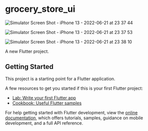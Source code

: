 # grocery_store_ui
![Simulator Screen Shot - iPhone 13 - 2022-06-21 at 23 37 44](https://user-images.githubusercontent.com/65462971/174869143-a315dc4f-f79f-4f06-92ef-6a26d18e7cf7.png)





![Simulator Screen Shot - iPhone 13 - 2022-06-21 at 23 37 53](https://user-images.githubusercontent.com/65462971/174869155-e397e967-614c-4934-b299-3ef424379dce.png)






![Simulator Screen Shot - iPhone 13 - 2022-06-21 at 23 38 10](https://user-images.githubusercontent.com/65462971/174869158-19d29a4d-021f-4ba5-a02c-988cebc4e042.png)

A new Flutter project.

## Getting Started

This project is a starting point for a Flutter application.

A few resources to get you started if this is your first Flutter project:

- [Lab: Write your first Flutter app](https://docs.flutter.dev/get-started/codelab)
- [Cookbook: Useful Flutter samples](https://docs.flutter.dev/cookbook)

For help getting started with Flutter development, view the
[online documentation](https://docs.flutter.dev/), which offers tutorials,
samples, guidance on mobile development, and a full API reference.
